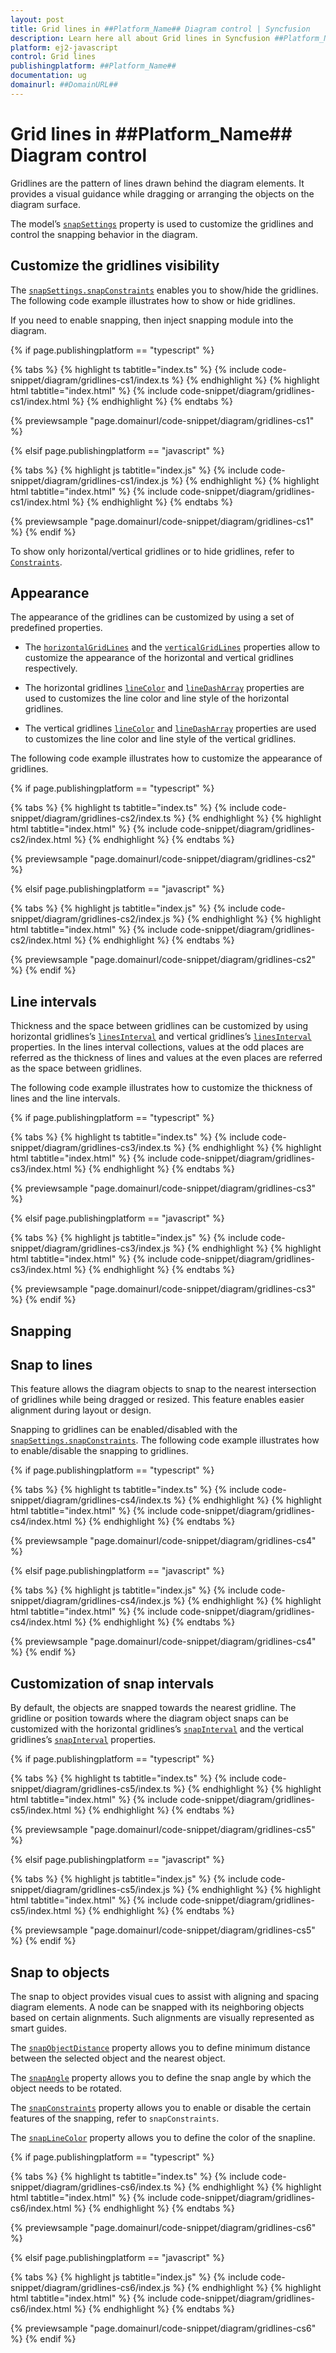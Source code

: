 ```yaml
---
layout: post
title: Grid lines in ##Platform_Name## Diagram control | Syncfusion
description: Learn here all about Grid lines in Syncfusion ##Platform_Name## Diagram control of Syncfusion Essential JS 2 and more.
platform: ej2-javascript
control: Grid lines 
publishingplatform: ##Platform_Name##
documentation: ug
domainurl: ##DomainURL##
---
```


# Grid lines in ##Platform_Name## Diagram control

Gridlines are the pattern of lines drawn behind the diagram elements. It provides a visual guidance while dragging or arranging the objects on the diagram surface.

The model’s [`snapSettings`](../api/diagram#snapsettings-SnapSettingsModel) property is used to customize the gridlines and control the snapping behavior in the diagram.

## Customize the gridlines visibility

The [`snapSettings.snapConstraints`](../api/diagram/snapSettings#constraints-SnapConstraints) enables you to show/hide the gridlines. The following code example illustrates how to show or hide gridlines.

If you need to enable snapping, then inject snapping module into the diagram.

{% if page.publishingplatform == "typescript" %}

 {% tabs %}
{% highlight ts tabtitle="index.ts" %}
{% include code-snippet/diagram/gridlines-cs1/index.ts %}
{% endhighlight %}
{% highlight html tabtitle="index.html" %}
{% include code-snippet/diagram/gridlines-cs1/index.html %}
{% endhighlight %}
{% endtabs %}
        
{% previewsample "page.domainurl/code-snippet/diagram/gridlines-cs1" %}

{% elsif page.publishingplatform == "javascript" %}

{% tabs %}
{% highlight js tabtitle="index.js" %}
{% include code-snippet/diagram/gridlines-cs1/index.js %}
{% endhighlight %}
{% highlight html tabtitle="index.html" %}
{% include code-snippet/diagram/gridlines-cs1/index.html %}
{% endhighlight %}
{% endtabs %}

{% previewsample "page.domainurl/code-snippet/diagram/gridlines-cs1" %}
{% endif %}

To show only horizontal/vertical gridlines or to hide gridlines, refer to [`Constraints`](../api/diagram/snapSettings#constraints-SnapConstraints).

## Appearance

The appearance of the gridlines can be customized by using a set of predefined properties.

* The [`horizontalGridLines`](../api/diagram/snapSettings#horizontalgridlines-GridlinesModel) and the [`verticalGridLines`](../api/diagram/snapSettings#verticalgridlines-GridlinesModel) properties allow to customize the appearance of the horizontal and vertical gridlines respectively.

* The horizontal gridlines [`lineColor`](../api/diagram/gridlines#linecolor-string) and [`lineDashArray`](../api/diagram/gridlines#linedasharray-string) properties are used to customizes the line color and line style of the horizontal gridlines.

* The vertical gridlines [`lineColor`](../api/diagram/gridlines#linecolor-string) and [`lineDashArray`](../api/diagram/gridlines#linedasharray-string) properties are used to customizes the line color and line style of the vertical gridlines.

The following code example illustrates how to customize the appearance of gridlines.

{% if page.publishingplatform == "typescript" %}

 {% tabs %}
{% highlight ts tabtitle="index.ts" %}
{% include code-snippet/diagram/gridlines-cs2/index.ts %}
{% endhighlight %}
{% highlight html tabtitle="index.html" %}
{% include code-snippet/diagram/gridlines-cs2/index.html %}
{% endhighlight %}
{% endtabs %}
        
{% previewsample "page.domainurl/code-snippet/diagram/gridlines-cs2" %}

{% elsif page.publishingplatform == "javascript" %}

{% tabs %}
{% highlight js tabtitle="index.js" %}
{% include code-snippet/diagram/gridlines-cs2/index.js %}
{% endhighlight %}
{% highlight html tabtitle="index.html" %}
{% include code-snippet/diagram/gridlines-cs2/index.html %}
{% endhighlight %}
{% endtabs %}

{% previewsample "page.domainurl/code-snippet/diagram/gridlines-cs2" %}
{% endif %}

## Line intervals

Thickness and the space between gridlines can be customized by using horizontal gridlines’s [`linesInterval`](../api/diagram/gridlines#lineintervals-number) and vertical gridlines’s [`linesInterval`](../api/diagram/gridlines#lineintervals-number) properties. In the lines interval collections, values at the odd places are referred as the thickness of lines and values at the even places are referred as the space between gridlines.

The following code example illustrates how to customize the thickness of lines and the line intervals.

{% if page.publishingplatform == "typescript" %}

 {% tabs %}
{% highlight ts tabtitle="index.ts" %}
{% include code-snippet/diagram/gridlines-cs3/index.ts %}
{% endhighlight %}
{% highlight html tabtitle="index.html" %}
{% include code-snippet/diagram/gridlines-cs3/index.html %}
{% endhighlight %}
{% endtabs %}
        
{% previewsample "page.domainurl/code-snippet/diagram/gridlines-cs3" %}

{% elsif page.publishingplatform == "javascript" %}

{% tabs %}
{% highlight js tabtitle="index.js" %}
{% include code-snippet/diagram/gridlines-cs3/index.js %}
{% endhighlight %}
{% highlight html tabtitle="index.html" %}
{% include code-snippet/diagram/gridlines-cs3/index.html %}
{% endhighlight %}
{% endtabs %}

{% previewsample "page.domainurl/code-snippet/diagram/gridlines-cs3" %}
{% endif %}

## Snapping

## Snap to lines

This feature allows the diagram objects to snap to the nearest intersection of gridlines while being dragged or resized. This feature enables easier alignment during layout or design.

Snapping to gridlines can be enabled/disabled with the [`snapSettings.snapConstraints`](../api/diagram/snapSettings#constraints-SnapConstraints). The following code example illustrates how to enable/disable the snapping to gridlines.

{% if page.publishingplatform == "typescript" %}

 {% tabs %}
{% highlight ts tabtitle="index.ts" %}
{% include code-snippet/diagram/gridlines-cs4/index.ts %}
{% endhighlight %}
{% highlight html tabtitle="index.html" %}
{% include code-snippet/diagram/gridlines-cs4/index.html %}
{% endhighlight %}
{% endtabs %}
        
{% previewsample "page.domainurl/code-snippet/diagram/gridlines-cs4" %}

{% elsif page.publishingplatform == "javascript" %}

{% tabs %}
{% highlight js tabtitle="index.js" %}
{% include code-snippet/diagram/gridlines-cs4/index.js %}
{% endhighlight %}
{% highlight html tabtitle="index.html" %}
{% include code-snippet/diagram/gridlines-cs4/index.html %}
{% endhighlight %}
{% endtabs %}

{% previewsample "page.domainurl/code-snippet/diagram/gridlines-cs4" %}
{% endif %}

## Customization of snap intervals

By default, the objects are snapped towards the nearest gridline. The gridline or position towards where the diagram object snaps can be customized with the horizontal gridlines’s [`snapInterval`](../api/diagram/gridlines#snapintervals-number) and the vertical gridlines’s [`snapInterval`](../api/diagram/gridlines#snapintervals-number) properties.

{% if page.publishingplatform == "typescript" %}

 {% tabs %}
{% highlight ts tabtitle="index.ts" %}
{% include code-snippet/diagram/gridlines-cs5/index.ts %}
{% endhighlight %}
{% highlight html tabtitle="index.html" %}
{% include code-snippet/diagram/gridlines-cs5/index.html %}
{% endhighlight %}
{% endtabs %}
        
{% previewsample "page.domainurl/code-snippet/diagram/gridlines-cs5" %}

{% elsif page.publishingplatform == "javascript" %}

{% tabs %}
{% highlight js tabtitle="index.js" %}
{% include code-snippet/diagram/gridlines-cs5/index.js %}
{% endhighlight %}
{% highlight html tabtitle="index.html" %}
{% include code-snippet/diagram/gridlines-cs5/index.html %}
{% endhighlight %}
{% endtabs %}

{% previewsample "page.domainurl/code-snippet/diagram/gridlines-cs5" %}
{% endif %}

## Snap to objects

The snap to object provides visual cues to assist with aligning and spacing diagram elements. A node can be snapped with its neighboring objects based on certain alignments. Such alignments are visually represented as smart guides.

The [`snapObjectDistance`](../api/diagram/snapSettings/#snapobjectdistance) property allows you to define minimum distance between the selected object and the nearest object.

The [`snapAngle`](../api/diagram/snapSettings/#snapangle) property allows you to define the snap angle by which the object needs to be rotated.

The [`snapConstraints`](../api/diagram/snapSettings/#constraints) property allows you to enable or disable the certain features of the snapping, refer to `snapConstraints`.

The [`snapLineColor`](../api/diagram/snapSettings/#snaplinecolor) property allows you to define the color of the snapline.

{% if page.publishingplatform == "typescript" %}

 {% tabs %}
{% highlight ts tabtitle="index.ts" %}
{% include code-snippet/diagram/gridlines-cs6/index.ts %}
{% endhighlight %}
{% highlight html tabtitle="index.html" %}
{% include code-snippet/diagram/gridlines-cs6/index.html %}
{% endhighlight %}
{% endtabs %}
        
{% previewsample "page.domainurl/code-snippet/diagram/gridlines-cs6" %}

{% elsif page.publishingplatform == "javascript" %}

{% tabs %}
{% highlight js tabtitle="index.js" %}
{% include code-snippet/diagram/gridlines-cs6/index.js %}
{% endhighlight %}
{% highlight html tabtitle="index.html" %}
{% include code-snippet/diagram/gridlines-cs6/index.html %}
{% endhighlight %}
{% endtabs %}

{% previewsample "page.domainurl/code-snippet/diagram/gridlines-cs6" %}
{% endif %}